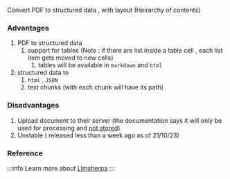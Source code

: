 Convert PDF to structured data , with layout (Heirarchy of contents)

### Advantages

1. PDF to structured data
   1. support for tables (Note : if there are list inside a table cell , each
      list item gets moved to new cells)
      1. tables will be available in `markdown` and `html`
2. structured data to
   1. `html` , `JSON`
   2. text chunks (with each chunk will have its path)

### Disadvantages

1. Upload document to their server (the documentation says it will only be used
   for processing and
   [not stored](https://github.com/nlmatics/llmsherpa#:~:text=The%20server%20does%20not%20store%20your%20PDFs%20except%20for%20temporary%20storage%20during%20parsing))
2. Unstable ( released less than a week ago as of 21/10/23)

### Reference

:::info 
Learn more about [Llmsherpa](https://github.com/nlmatics/llmsherpa) 
:::
